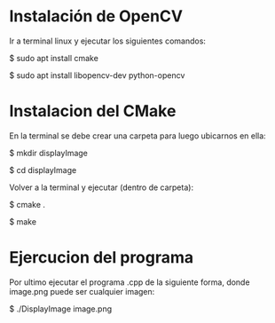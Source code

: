 Instalación de OpenCV
=====================

Ir a terminal linux y ejecutar los siguientes comandos:


$ sudo apt install cmake

$ sudo apt install libopencv-dev python-opencv


Instalacion del CMake
====================

En la terminal se debe crear una carpeta para luego ubicarnos en ella:

$ mkdir displayImage

$ cd displayImage


Volver a la terminal y ejecutar (dentro de carpeta):

$ cmake .

$ make


Ejercucion del programa
====================

Por ultimo ejecutar el programa .cpp de la siguiente forma, donde image.png puede ser cualquier imagen:

$ ./DisplayImage image.png
